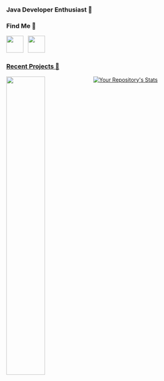 ### Java Developer Enthusiast 👋

### Find Me 🤝

<p align="left">
<a href="https://github.com/EndritUshe" target="_blank" rel="noreferrer"><picture><source media="(prefers-color-scheme: dark)" srcset="https://raw.githubusercontent.com/danielcranney/readme-generator/main/public/icons/socials/github-dark.svg"/><source media="(prefers-color-scheme: light)" srcset="https://raw.githubusercontent.com/danielcranney/readme-generator/main/public/icons/socials/github.svg"/><img src="https://raw.githubusercontent.com/danielcranney/readme-generator/main/public/icons/socials/github.svg" width="45" height="45"/></picture></a>&nbsp;&nbsp;&nbsp;<a href="https://www.linkedin.com/in/endrit-ushe/" target="_blank" rel="noreferrer"><img src="https://raw.githubusercontent.com/danielcranney/readme-generator/main/public/icons/socials/linkedin.svg" width="45" height="45" /></p>

### Recent Projects 🔰

<div width="100%" align="center"><a href="https://github.com/EndritUshe/front-menu-app" align="left"><img align="left" width="45%" src="https://github-readme-stats.vercel.app/api/pin/?username=Elio-Aliaj&repo=Automated-Website-and-CMS&theme=tokyonight&title_color=bf91f3&text_color=5682cd&border_radius=18&border=FBFAD1&bg_color=60%2C000017%2C00285F&locale=en" /></a></div>


[![Your Repository's Stats](https://github-readme-stats.vercel.app/api/pin/?username=EndritUshe&repo=front-menu-app&theme=prussian)](https://github.com/EndritUshe/front-menu-app)

